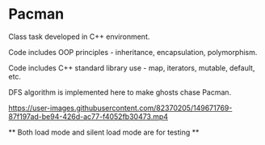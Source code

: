 # Pacman
Class task developed in C++ environment.

Code includes OOP principles - inheritance, encapsulation, polymorphism.

Code includes C++ standard library use - map, iterators, mutable, default, etc.

DFS algorithm is implemented here to make ghosts chase Pacman.

https://user-images.githubusercontent.com/82370205/149671769-87f197ad-be94-426d-ac77-f4052fb30473.mp4

** Both load mode and silent load mode are for testing **
